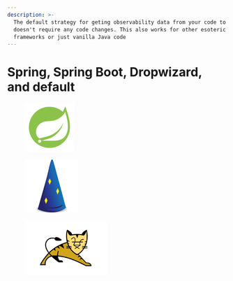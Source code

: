 ```yaml
---
description: >-
  The default strategy for geting observability data from your code to Digma
  doesn't require any code changes. This also works for other esoteric
  frameworks or just vanilla Java code
---
```


# Spring, Spring Boot, Dropwizard, and default



<div align="left">

<figure><img src="../../.gitbook/assets/image (2).png" alt="" width="113"><figcaption></figcaption></figure>

 

<figure><img src="../../.gitbook/assets/image (3).png" alt="" width="123"><figcaption></figcaption></figure>

 

<figure><img src="../../.gitbook/assets/image (4).png" alt="" width="188"><figcaption></figcaption></figure>

</div>

